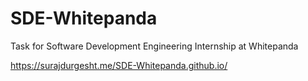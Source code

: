 # SDE-Whitepanda
Task for Software Development Engineering Internship at Whitepanda

https://surajdurgesht.me/SDE-Whitepanda.github.io/
